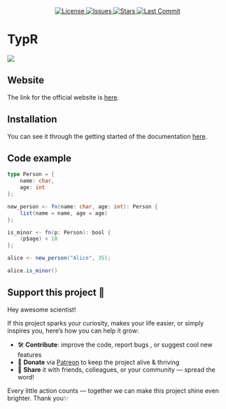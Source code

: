 <div align="center">
  <a href="./LICENSE">
    <img src="https://img.shields.io/github/license/we-data-ch/typr" alt="License">
  </a>
  <a href="https://github.com/we-data-ch/typr/issues">
    <img src="https://img.shields.io/github/issues/we-data-ch/typr" alt="Issues">
  </a>
  <a href="https://github.com/we-data-ch/typr/stargazers">
    <img src="https://img.shields.io/github/stars/we-data-ch/typr" alt="Stars">
  </a>
  <a href="https://github.com/we-data-ch/typr/commits/main">
    <img src="https://img.shields.io/github/last-commit/we-data-ch/typr" alt="Last Commit">
  </a>
</div>

# TypR
![](images/TypR_logo.png)

## Website

The link for the official website is [here](https://fabricehategekimana.github.io/typr.github.io/build/).

## Installation

You can see it through the getting started of the documentation [here](https://fabricehategekimana.github.io/typr.github.io/build/docs/typr-start/getting-started).

## Code example

```scala
type Person = {
	name: char,
	age: int
};

new_person <- fn(name: char, age: int): Person {
	list(name = name, age = age)
};

is_minor <- fn(p: Person): bool {
	(p$age) < 18
};

alice <- new_person("Alice", 35);

alice.is_minor()
```


## Support this project 🚀

Hey awesome scientist!  

If this project sparks your curiosity, makes your life easier, or simply inspires you, here’s how you can help it grow:

- 🛠️ **Contribute**: improve the code, report bugs , or suggest cool new features
- 💸 **Donate** via [Patreon](https://patreon.com/FabriceHategekimana?utm_medium=unknown&utm_source=join_link&utm_campaign=creatorshare_creator&utm_content=copyLink) to keep the project alive & thriving 
- 📢 **Share** it with friends, colleagues, or your community — spread the word!

Every little action counts — together we can make this project shine even brighter. 
Thank you✨  
